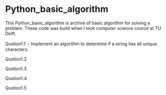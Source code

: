 # Python_basic_algorithm

This Python_basic_algorithm is archive of basic algorithm for solving a problem.
These code was build when I took computer science cource at TU Delft. 

Qustion1.1
・Implement an algorithm to determine if a string has all unique characters.

Qustion1.2

Qustion1.3

Qustion1.4

Qustion1.5